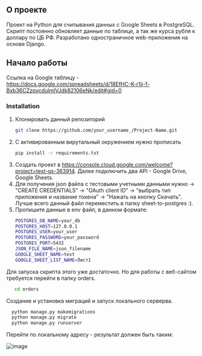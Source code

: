 
<!-- ABOUT THE PROJECT -->
## О проекте

Проект на Python для считывания данных с Google Sheets в PostgreSQL. Скрипт постоянно обновляет данные по таблице, а так же курса рубля к доллару по ЦБ РФ.
Разработано одностраничное web-приложения на основе Django.

## Начало работы

Ссылка на Google таблицу - https://docs.google.com/spreadsheets/d/18EfHC-K-r1jj-f-Bxb36CZzpycdulmlVJdk82106eNk/edit#gid=0


### Installation

1. Клонировать данный репозиторий 
   ```sh
   git clone https://github.com/your_username_/Project-Name.git
   ```
2. С активированным вирутальный окружением нужно прописать
   ```sh
   pip install -r requirements.txt
   ```
3. Создать проект в https://console.cloud.google.com/welcome?project=test-gs-363914. Далее подключить два API - Google Drive, Google Sheets. 
4. Для получения json файла с тестовыми учетными данными нужно -> "CREATE CREDENTIALS" -> "OAuth client ID" -> "выбрать тип приложения и название токена" -> "Нажать на    кнопку Скачать". Лучше всего данный файл переместить в папку sheet-to-postgres :).
5. Пропишите данные в env файл, в данном формате:
   ```sh
   POSTGRES_DB_NAME=your_db
   POSTGRES_HOST=127.0.0.1
   POSTGRES_USER=your_user
   POSTGRES_PASSWORD=your_password
   POSTGRES_PORT=5432
   JSON_FILE_NAME=json_filename
   GOOGLE_SHEET_NAME=test
   GOOGLE_SHEET_LIST_NAME=Лист1
   ```
Для запуска скрипта этого уже достаточно. Но для работы с веб-сайтом требуется перейти в папку orders.
```sh
   cd orders
 ```
Создание и установка миграций и запуск локального серверва.
 ```sh
   python manage.py makemigrations 
   python manage.py migrate
   python manage.py runserver
 ```
 Перейти по локальному адресу - результат должен быть таким:

 ![image](https://user-images.githubusercontent.com/82327788/193458708-b65b624d-01b9-4b7f-97db-1f4d72b74df0.png)




 




